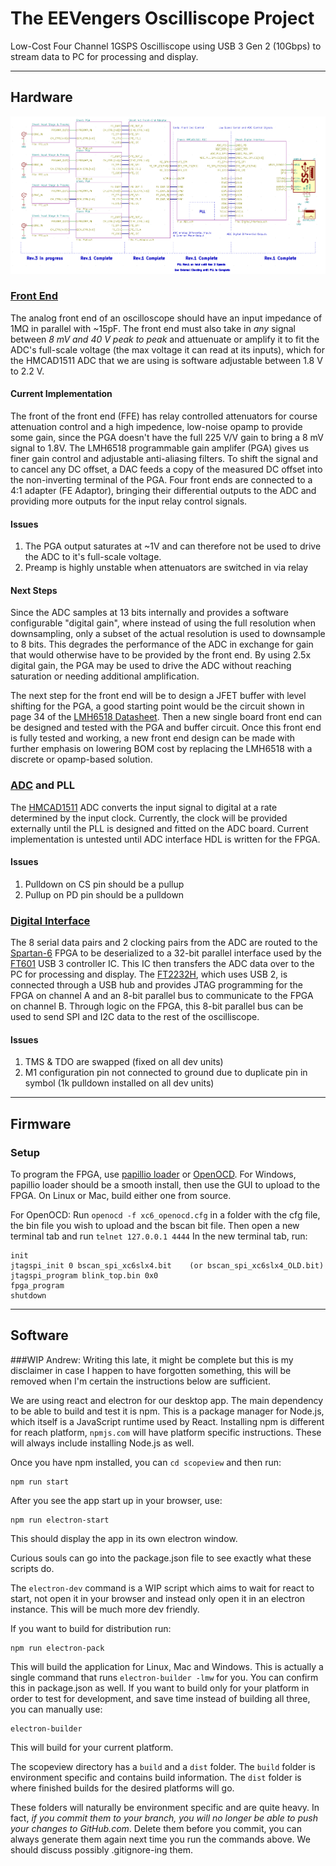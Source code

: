 # The EEVengers Oscilliscope Project
Low-Cost Four Channel 1GSPS Oscilliscope using USB 3 Gen 2 (10Gbps) to stream data to PC for processing and display.
___
## Hardware
![Picture](DSO_Hardware/Block_Diagram.png?raw=true "Block Diagram")

### [Front End](DSO_Hardware/FE)
The analog front end of an oscilloscope should have an input impedance of 1MΩ in parallel with ~15pF. The front end must also take in *any* signal between *8 mV and 40 V peak to peak* and attuenuate or amplify it to fit the ADC's full-scale voltage (the max voltage it can read at its inputs), which for the HMCAD1511 ADC that we are using is software adjustable between 1.8 V to 2.2 V.

#### Current Implementation
The front of the front end (FFE) has relay controlled attenuators for course attenuation control and a high impedence, low-noise opamp to provide some gain, since the PGA doesn't have the full 225 V/V gain to bring a 8 mV signal to 1.8V. The LMH6518 programmable gain amplifer (PGA) gives us finer gain control and adjustable anti-aliasing filters. To shift the signal and to cancel any DC offset, a DAC feeds a copy of the measured DC offset into the non-inverting terminal of the PGA. Four front ends are connected to a 4:1 adapter (FE Adaptor), bringing their differential outputs to the ADC and providing more outputs for the input relay control signals.

#### Issues
1. The PGA output saturates at ~1V and can therefore not be used to drive the ADC to it's full-scale voltage.
2. Preamp is highly unstable when attenuators are switched in via relay

#### Next Steps
Since the ADC samples at 13 bits internally and provides a software configurable "digital gain", where instead of using the full resolution when downsampling, only a subset of the actual resolution is used to downsample to 8 bits. This degrades the performance of the ADC in exchange for gain that would otherwise have to be provided by the front end. By using 2.5x digital gain, the PGA may be used to drive the ADC without reaching saturation or needing additional amplification.

The next step for the front end will be to design a JFET buffer with level shifting for the PGA, a good starting point would be the circuit shown in page 34 of the [LMH6518 Datasheet](http://www.ti.com/lit/ds/symlink/lmh6518.pdf). Then a new single board front end can be designed and tested with the PGA and buffer circuit. Once this front end is fully tested and working, a new front end design can be made with further emphasis on lowering BOM cost by replacing the LMH6518 with a discrete or opamp-based solution.

### [ADC](DSO_Hardware/ADC) and PLL
The [HMCAD1511](https://www.analog.com/media/en/technical-documentation/data-sheets/hmcad1511.pdf) ADC converts the input signal to digital at a rate determined by the input clock. Currently, the clock will be provided externally until the PLL is designed and fitted on the ADC board. Current implementation is untested until ADC interface HDL is written for the FPGA.

#### Issues
1. Pulldown on CS pin should be a pullup
2. Pullup on PD pin should be a pulldown

### [Digital Interface](DSO_Hardware/Digital_Interface)
The 8 serial data pairs and 2 clocking pairs from the ADC are routed to the [Spartan-6](https://www.xilinx.com/products/silicon-devices/fpga/spartan-6.html#documentation) FPGA to be deserialized to a 32-bit parallel interface used by the [FT601](https://www.ftdichip.com/Support/Documents/DataSheets/ICs/DS_FT600Q-FT601Q%20IC%20Datasheet.pdf) USB 3 controller IC. This IC then transfers the ADC data over to the PC for processing and display. The [FT2232H](https://www.ftdichip.com/Support/Documents/DataSheets/ICs/DS_FT2232H.pdf), which uses USB 2, is connected through a USB hub and provides JTAG programming for the FPGA on channel A and an 8-bit parallel bus to communicate to the FPGA on channel B. Through logic on the FPGA, this 8-bit parallel bus can be used to send SPI and I2C data to the rest of the oscilliscope.

#### Issues
1. TMS & TDO are swapped (fixed on all dev units)
2. M1 configuration pin not connected to ground due to duplicate pin in symbol (1k pulldown installed on all dev units)

___
## Firmware
### Setup
To program the FPGA, use [papillio loader](http://www.papilio.cc/index.php?n=Papilio.PapilioLoaderV2) or [OpenOCD](http://openocd.org/). For Windows, papillio loader should be a smooth install, then use the GUI to upload to the FPGA. On Linux or Mac, build either one from source.

For OpenOCD:
Run `openocd -f xc6_openocd.cfg` in a folder with the cfg file, the bin file you wish to upload and the bscan bit file.
Then open a new terminal tab and run `telnet 127.0.0.1 4444`
In the new terminal tab, run:

```
init
jtagspi_init 0 bscan_spi_xc6slx4.bit    (or bscan_spi_xc6slx4_OLD.bit)
jtagspi_program blink_top.bin 0x0
fpga_program
shutdown
```

___
## Software

###WIP
Andrew: Writing this late, it might be complete but this is my disclaimer in case I happen to have forgotten something, this will be removed when I'm certain the instructions below are sufficient.

We are using react and electron for our desktop app. The main dependency to be able to build and test it is npm. This is a package manager for Node.js, which itself is a JavaScript runtime used by React. Installing npm is different for reach platform, `npmjs.com` will have platform specific instructions. These will always include installing Node.js as well.

Once you have npm installed, you can `cd scopeview` and then run:
```
npm run start
```
After you see the app start up in your browser, use:
```
npm run electron-start
```
This should display the app in its own electron window.

Curious souls can go into the package.json file to see exactly what these scripts do.

The `electron-dev` command is a WIP script which aims to wait for react to start, not open it in your browser and instead only open it in an electron instance. This will be much more dev friendly.

If you want to build for distribution run:
```
npm run electron-pack
```
This will build the application for Linux, Mac and Windows. This is actually a single command that runs `electron-builder -lmw` for you. You can confirm this in package.json as well. If you want to build only for your platform in order to test for development, and save time instead of building all three, you can manually use:
```
electron-builder
```
This will build for your current platform.

The scopeview directory has a `build` and a `dist` folder. The `build` folder is environment specific and contains build information. The `dist` folder is where finished builds for the desired platforms will go.

These folders will naturally be environment specific and are quite heavy. In fact, *if you commit them to your branch, you will no longer be able to push your changes to GitHub.com*. Delete them before you commit, you can always generate them again next time you run the commands above. We should discuss possibly .gitignore-ing them.
